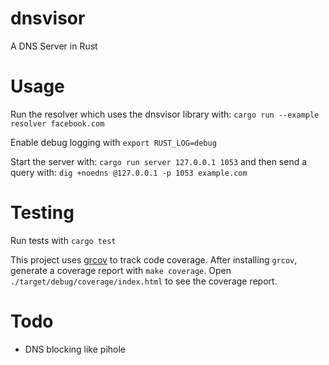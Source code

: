# dnsvisor
A DNS Server in Rust


# Usage
Run the resolver which uses the dnsvisor library with: `cargo run --example resolver facebook.com`

Enable debug logging with `export RUST_LOG=debug`

Start the server with:
`cargo run server 127.0.0.1 1053`
and then send a query with:
`dig +noedns @127.0.0.1 -p 1053 example.com`

# Testing
Run tests with `cargo test`

This project uses [grcov](https://github.com/mozilla/grcov) to track code coverage.
After installing `grcov`, generate a coverage report with `make coverage`.
Open `./target/debug/coverage/index.html` to see the coverage report.

# Todo
- DNS blocking like pihole
